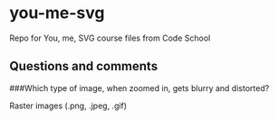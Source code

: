 # you-me-svg
Repo for You, me, SVG course files from Code School

## Questions and comments

###Which type of image, when zoomed in, gets blurry and distorted? 

Raster images (.png, .jpeg, .gif)